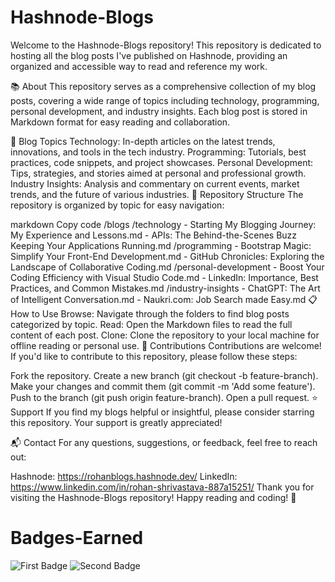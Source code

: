 # Hashnode-Blogs
Welcome to the Hashnode-Blogs repository! This repository is dedicated to hosting all the blog posts I've published on Hashnode, providing an organized and accessible way to read and reference my work.

📚 About
This repository serves as a comprehensive collection of my blog posts, covering a wide range of topics including technology, programming, personal development, and industry insights. Each blog post is stored in Markdown format for easy reading and collaboration.

📝 Blog Topics
Technology: In-depth articles on the latest trends, innovations, and tools in the tech industry.
Programming: Tutorials, best practices, code snippets, and project showcases.
Personal Development: Tips, strategies, and stories aimed at personal and professional growth.
Industry Insights: Analysis and commentary on current events, market trends, and the future of various industries.
📂 Repository Structure
The repository is organized by topic for easy navigation:

markdown
Copy code
/blogs
  /technology
    - Starting My Blogging Journey: My Experience and Lessons.md
    - APIs: The Behind-the-Scenes Buzz Keeping Your Applications Running.md
  /programming
    - Bootstrap Magic: Simplify Your Front-End Development.md
    - GitHub Chronicles: Exploring the Landscape of Collaborative Coding.md
  /personal-development
    - Boost Your Coding Efficiency with Visual Studio Code.md
    - LinkedIn: Importance, Best Practices, and Common Mistakes.md
  /industry-insights
    - ChatGPT: The Art of Intelligent Conversation.md
    - Naukri.com: Job Search made Easy.md
📋 How to Use
Browse: Navigate through the folders to find blog posts categorized by topic.
Read: Open the Markdown files to read the full content of each post.
Clone: Clone the repository to your local machine for offline reading or personal use.
🤝 Contributions
Contributions are welcome! If you'd like to contribute to this repository, please follow these steps:

Fork the repository.
Create a new branch (git checkout -b feature-branch).
Make your changes and commit them (git commit -m 'Add some feature').
Push to the branch (git push origin feature-branch).
Open a pull request.
⭐️ Support
If you find my blogs helpful or insightful, please consider starring this repository. Your support is greatly appreciated!

📬 Contact
For any questions, suggestions, or feedback, feel free to reach out:

Hashnode: https://rohanblogs.hashnode.dev/
LinkedIn: https://www.linkedin.com/in/rohan-shrivastava-887a15251/
Thank you for visiting the Hashnode-Blogs repository! Happy reading and coding! 🚀

# Badges-Earned
![First Badge](https://github.com/RohanShrivastava08/Hashnode-Blogs/assets/94133270/248a5960-aa43-4bb1-b222-c4f9f49d6e08)
![Second Badge](https://github.com/RohanShrivastava08/Hashnode-Blogs/assets/94133270/df6f25a6-705b-4d33-8485-33091925c2c8)

